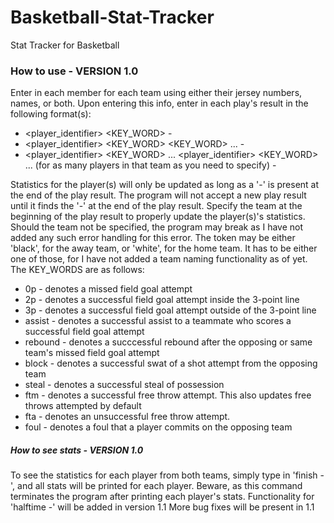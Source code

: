 # Basketball-Stat-Tracker
Stat Tracker for Basketball        

 ### How to use - VERSION 1.0   

Enter in each member for each team using either their jersey numbers, names, or both.
Upon entering this info, enter in each play's result in the following format(s):
     
  * <team> <player_identifier> <KEY_WORD> -
  * <team> <player_identifier> <KEY_WORD> <KEY_WORD> ... -
  * <team> <player_identifier> <KEY_WORD> ... <player_identifier> <KEY_WORD> ... (for as many players in that team as you need to specify) -
    
Statistics for the player(s) will only be updated as long as a '-' is present at the end of the play result. The program will not accept a new play result until it finds the '-' at the end of the play result.
Specify the team at the beginning of the play result to properly update the player(s)'s statistics. Should the team not be specified, the program may break as I have not added any such error handling for this error.
The <team> token may be either 'black', for the away team, or 'white', for the home team. It has to be either one of those, for I have not added a team naming functionality as of yet. 
The KEY_WORDS are as follows:
  * 0p - denotes a missed field goal attempt
  * 2p - denotes a successful field goal attempt inside the 3-point line
  * 3p - denotes a successful field goal attempt outside of the 3-point line
  * assist - denotes a successful assist to a teammate who scores a successful field goal attempt
  * rebound - denotes a succcessful rebound after the opposing or same team's missed field goal attempt
  * block - denotes a successful swat of a shot attempt from the opposing team
  * steal - denotes a successful steal of possession
  * ftm - denotes a successful free throw attempt. This also updates free throws attempted by default
  * fta - denotes an unsuccessful free throw attempt.
  * foul - denotes a foul that a player commits on the opposing team

##### How to see stats - VERSION 1.0

To see the statistics for each player from both teams, simply type in 'finish -', and all stats will be printed for each player.
Beware, as this command terminates the program after printing each player's stats. 
Functionality for 'halftime -' will be added in version 1.1
More bug fixes will be present in 1.1
